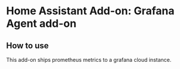 # Home Assistant Add-on: Grafana Agent add-on

## How to use

This add-on ships prometheus metrics to a grafana cloud instance.
